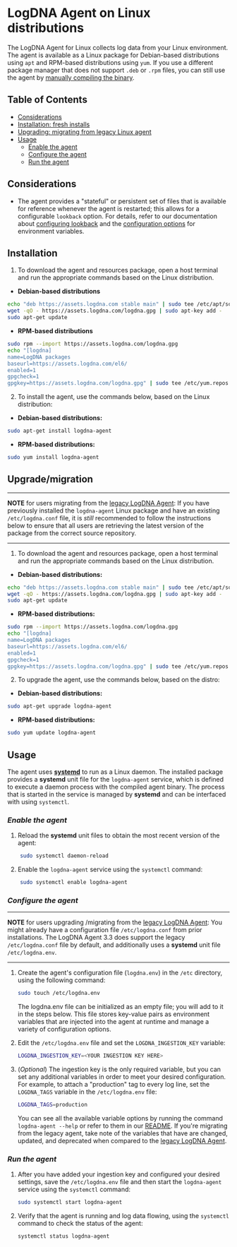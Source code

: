 # LogDNA Agent on Linux distributions

The LogDNA Agent for Linux collects log data from your Linux environment. The agent is available as a Linux package for Debian-based distributions using `apt` and RPM-based distributions using `yum`. If you use a different package manager that does not support `.deb` or `.rpm` files, you can still use the agent by [manually compiling the binary](README.md#building-agent-binary-on-linux).

## Table of Contents
  * [Considerations](#considerations)
  * [Installation: fresh installs](#Installation)
  * [Upgrading: migrating from legacy Linux agent](#upgrademigration)
  * [Usage](#usage)
    * [Enable the agent](#enable-the-agent)
    * [Configure the agent](#configure-the-agent)
    * [Run the agent](#run-the-agent)

## Considerations
* The agent provides a "stateful" or persistent set of files that is available for reference whenever the agent is restarted; this allows for a configurable `lookback` option. For details, refer to our documentation about [configuring lookback](README.md/#configuring-lookback) and the [configuration options](README.md/#options) for environment variables.

## Installation

1. To download the agent and resources package, open a host terminal and run the appropriate commands based on the Linux distribution.

* **Debian-based distributions**
```bash
echo "deb https://assets.logdna.com stable main" | sudo tee /etc/apt/sources.list.d/logdna.list
wget -qO - https://assets.logdna.com/logdna.gpg | sudo apt-key add -
sudo apt-get update
```
* **RPM-based distributions**
```bash
sudo rpm --import https://assets.logdna.com/logdna.gpg
echo "[logdna]
name=LogDNA packages
baseurl=https://assets.logdna.com/el6/
enabled=1
gpgcheck=1
gpgkey=https://assets.logdna.com/logdna.gpg" | sudo tee /etc/yum.repos.d/logdna.repo
```

2. To install the agent, use the commands below, based on the Linux distribution:

* **Debian-based distributions:**
```bash
sudo apt-get install logdna-agent
```
* **RPM-based distributions:**
```bash
sudo yum install logdna-agent
```

## Upgrade/migration

---
**NOTE**
for users migrating from the [legacy LogDNA Agent](https://github.com/logdna/logdna-agent): If you have previously installed the `logdna-agent` Linux package and have an existing `/etc/logdna.conf` file, it is _still_ recommended to follow the instructions below to ensure that all users are retrieving the latest version of the package from the correct source repository.

---

1.  To download the agent and resources package, open a host terminal and run the appropriate commands based on the Linux distribution.

* **Debian-based distributions:**
```bash
echo "deb https://assets.logdna.com stable main" | sudo tee /etc/apt/sources.list.d/logdna.list
wget -qO - https://assets.logdna.com/logdna.gpg | sudo apt-key add -
sudo apt-get update
```

* **RPM-based distributions:**
```bash
sudo rpm --import https://assets.logdna.com/logdna.gpg
echo "[logdna]
name=LogDNA packages
baseurl=https://assets.logdna.com/el6/
enabled=1
gpgcheck=1
gpgkey=https://assets.logdna.com/logdna.gpg" | sudo tee /etc/yum.repos.d/logdna.repo
```

2. To upgrade the agent, use the commands below, based on the distro:

* **Debian-based distributions:**
```bash
sudo apt-get upgrade logdna-agent
```
* **RPM-based distributions:**
```bash
sudo yum update logdna-agent
```

## Usage
The agent uses [**systemd**](https://systemd.io/) to run as a Linux daemon. The installed package provides a **systemd** unit file for the `logdna-agent` service, which is defined to execute a daemon process with the compiled agent binary. The process that is started in the service is managed by **systemd** and can be interfaced with using `systemctl`.

### _Enable the agent_

1.  Reload the **systemd** unit files to obtain the most recent version of the agent:
```bash
    sudo systemctl daemon-reload
```

2.  Enable the `logdna-agent` service using the `systemctl` command:
```bash
    sudo systemctl enable logdna-agent
```


### _Configure the agent_

---
**NOTE** for users upgrading /migrating from the [legacy LogDNA
Agent](https://github.com/logdna/logdna-agent)\: You might already have a configuration file `/etc/logdna.conf` from prior installations. The LogDNA Agent 3.3 does support the legacy `/etc/logdna.conf` file by default, and additionally uses a **systemd** unit file `/etc/logdna.env`.

---

1.  Create the agent's configuration file (`logdna.env`) in the `/etc` directory, using the following command:

    ```bash
    sudo touch /etc/logdna.env
    ```
    The logdna.env file can be initialized as an empty file; you will add to it in the steps below. This file stores key-value pairs as environment variables that are injected into the agent at runtime and manage a variety of configuration options.

2.  Edit the `/etc/logdna.env` file and set the `LOGDNA_INGESTION_KEY` variable:
    ```bash
    LOGDNA_INGESTION_KEY=<YOUR INGESTION KEY HERE>
    ```

3. (_Optional_) The ingestion key is the only required variable, but you can set
    any additional variables in order to meet your desired
    configuration. For example, to attach a "production" tag to
    every log line, set the `LOGDNA_TAGS` variable in the
    `/etc/logdna.env` file:

    ```bash
    LOGDNA_TAGS=production
    ```
   You can see all the available variable options by running the command `logdna-agent --help` or refer to them in our [README](https://github.com/logdna/logdna-agent-v2/blob/eb06d4f3f7c1033b494f1f0439957f96533f9225/docs/README.md#options). If you're migrating from the legacy agent, take note of the variables that have are changed, updated, and deprecated when compared to the [legacy LogDNA
Agent](https://github.com/logdna/logdna-agent).


### _Run the agent_

1.  After you have added your ingestion key and configured your desired
    settings, save the `/etc/logdna.env` file and then start the
    `logdna-agent` service using the `systemctl` command:

    ```bash
    sudo systemctl start logdna-agent
    ```

2.  Verify that the agent is running and log data flowing, using the
    `systemctl` command to check the status of the agent:
    ```bash
    systemctl status logdna-agent
    ```
